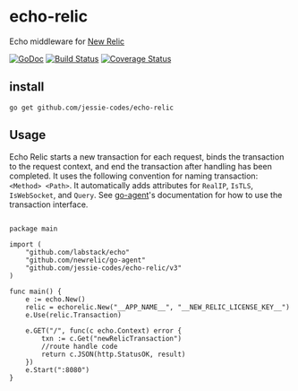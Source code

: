# echo-relic
Echo middleware for [New Relic](https://newrelic.com/)

[![GoDoc](https://godoc.org/github.com/jessie-codes/echo-relic?status.svg)](https://godoc.org/github.com/jessie-codes/echo-relic)
[![Build Status](https://travis-ci.org/jessie-codes/echo-relic.svg?branch=master)](https://travis-ci.org/jessie-codes/echo-relic)
[![Coverage Status](https://coveralls.io/repos/github/jessie-codes/echo-relic/badge.svg?branch=master)](https://coveralls.io/github/jessie-codes/echo-relic?branch=master)

## install

`go get github.com/jessie-codes/echo-relic`

## Usage

Echo Relic starts a new transaction for each request, binds the transaction to the request context, and end the transaction after handling has been completed. It uses the following convention for naming transaction: `<Method> <Path>`. It automatically adds attributes for `RealIP`, `IsTLS`, `IsWebSocket`, and `Query`. See [go-agent](https://github.com/newrelic/go-agent)'s documentation for how to use the transaction interface.

```golang

package main

import (
	"github.com/labstack/echo"
	"github.com/newrelic/go-agent"
	"github.com/jessie-codes/echo-relic/v3"
)

func main() {
	e := echo.New()
	relic = echorelic.New("__APP_NAME__", "__NEW_RELIC_LICENSE_KEY__")
	e.Use(relic.Transaction)

	e.GET("/", func(c echo.Context) error {
		txn := c.Get("newRelicTransaction")
		//route handle code
		return c.JSON(http.StatusOK, result)
	})
	e.Start(":8080")
}

```

